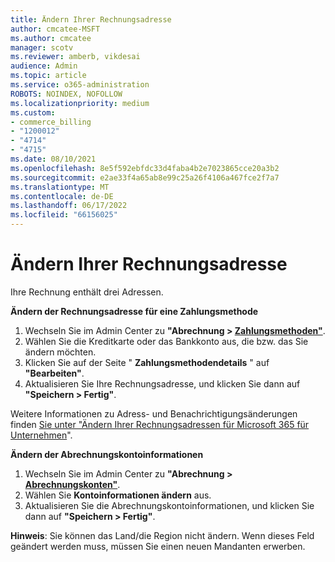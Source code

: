 ```yaml
---
title: Ändern Ihrer Rechnungsadresse
author: cmcatee-MSFT
ms.author: cmcatee
manager: scotv
ms.reviewer: amberb, vikdesai
audience: Admin
ms.topic: article
ms.service: o365-administration
ROBOTS: NOINDEX, NOFOLLOW
ms.localizationpriority: medium
ms.custom:
- commerce_billing
- "1200012"
- "4714"
- "4715"
ms.date: 08/10/2021
ms.openlocfilehash: 8e5f592ebfdc33d4faba4b2e7023865cce20a3b2
ms.sourcegitcommit: e2ae33f4a65ab8e99c25a26f4106a467fce2f7a7
ms.translationtype: MT
ms.contentlocale: de-DE
ms.lasthandoff: 06/17/2022
ms.locfileid: "66156025"
---
```

# <a name="change-your-billing-address"></a>Ändern Ihrer Rechnungsadresse

Ihre Rechnung enthält drei Adressen.

**Ändern der Rechnungsadresse für eine Zahlungsmethode**

1. Wechseln Sie im Admin Center zu **"Abrechnung > [Zahlungsmethoden"](https://go.microsoft.com/fwlink/p/?linkid=2018806)**.
2. Wählen Sie die Kreditkarte oder das Bankkonto aus, die bzw. das Sie ändern möchten.
3. Klicken Sie auf der Seite " **Zahlungsmethodendetails** " auf **"Bearbeiten"**.
4. Aktualisieren Sie Ihre Rechnungsadresse, und klicken Sie dann auf **"Speichern > Fertig"**.

Weitere Informationen zu Adress- und Benachrichtigungsänderungen finden [Sie unter "Ändern Ihrer Rechnungsadressen für Microsoft 365 für Unternehmen](https://docs.microsoft.com/microsoft-365/commerce/billing-and-payments/change-your-billing-addresses)".

**Ändern der Abrechnungskontoinformationen**

1. Wechseln Sie im Admin Center zu **"Abrechnung > [Abrechnungskonten"](https://admin.microsoft.com/Adminportal/Home?source=applauncher#/BillingAccounts/billing-accounts)**.
2. Wählen Sie **Kontoinformationen ändern** aus.
3. Aktualisieren Sie die Abrechnungskontoinformationen, und klicken Sie dann auf **"Speichern > Fertig"**.

**Hinweis**: Sie können das Land/die Region nicht ändern. Wenn dieses Feld geändert werden muss, müssen Sie einen neuen Mandanten erwerben.
